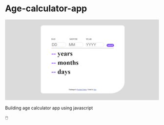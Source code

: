 # Age-calculator-app

<img src="https://github.com/Saraiin/Age-calculator-app/blob/main/app.png" width="800px">

<p>Building age calculator app using javascript</p> 🖱️
